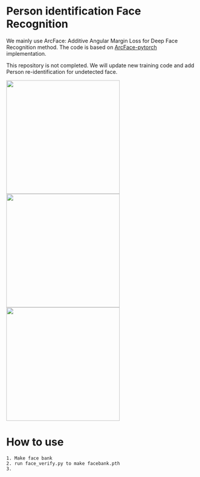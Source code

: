 # Person identification Face Recognition 
We mainly use ArcFace: Additive Angular Margin Loss for Deep Face Recognition method.
The code is based on [ArcFace-pytorch](https://github.com/TreB1eN/InsightFace_Pytorch) implementation.

This repository is not completed.
We will update new training code and add Person re-identification for undetected face.

<img src="https://user-images.githubusercontent.com/37200420/77849986-86800e00-720a-11ea-82e7-59111a8963f4.JPG" width="300" height="300">
<img src="https://user-images.githubusercontent.com/37200420/77849994-8e3fb280-720a-11ea-9dde-c18e51001996.JPG" width="300" height="300">
<img src="https://user-images.githubusercontent.com/37200420/77849995-90a20c80-720a-11ea-9d64-b567e2b56778.JPG" width="300" height="300">

# How to use
```
1. Make face bank
2. run face_verify.py to make facebank.pth
3. 

```
